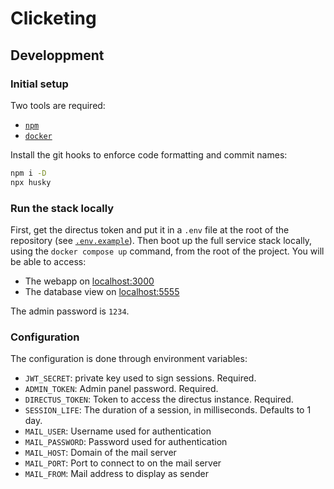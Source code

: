 # Clicketing

## Developpment

### Initial setup

Two tools are required:

- [`npm`](https://docs.npmjs.com/downloading-and-installing-node-js-and-npm)
- [`docker`](https://docs.docker.com/get-docker/)

Install the git hooks to enforce code formatting and commit names:

```sh
npm i -D
npx husky
```

### Run the stack locally

First, get the directus token and put it in a `.env` file at the root of the repository (see [`.env.example`](.env.example)). Then boot up the full service stack locally, using the `docker compose up` command, from the root of the project. You will be able to access:

- The webapp on [localhost:3000](http://localhost:3000)
- The database view on [localhost:5555](http://localhost:5555)

The admin password is `1234`.

### Configuration

The configuration is done through environment variables:

- `JWT_SECRET`: private key used to sign sessions. Required.
- `ADMIN_TOKEN`: Admin panel password. Required.
- `DIRECTUS_TOKEN`: Token to access the directus instance. Required.
- `SESSION_LIFE`: The duration of a session, in milliseconds. Defaults to 1 day.
- `MAIL_USER`: Username used for authentication
- `MAIL_PASSWORD`: Password used for authentication
- `MAIL_HOST`: Domain of the mail server
- `MAIL_PORT`: Port to connect to on the mail server
- `MAIL_FROM`: Mail address to display as sender
